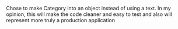 Chose to make Category into an object instead of using a text.
In my opinion, this will make the code cleaner and easy to test and also will represent more truly a production application